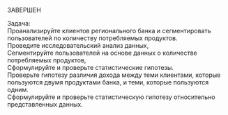 ЗАВЕРШЕН

Задача:\
Проанализируйте клиентов регионального банка и сегментировать пользователей по количеству потребляемых продуктов.\
Проведите исследовательский анализ данных,\
Сегментируйте пользователей на основе данных о количестве потребляемых продуктов,\
Сформулируйте и проверьте статистические гипотезы.\
Проверьте гипотезу различия дохода между теми клиентами, которые пользуются двумя продуктами банка, и теми, которые пользуются одним.\
Сформулируйте и проверьте статистическую гипотезу относительно представленных данных.
